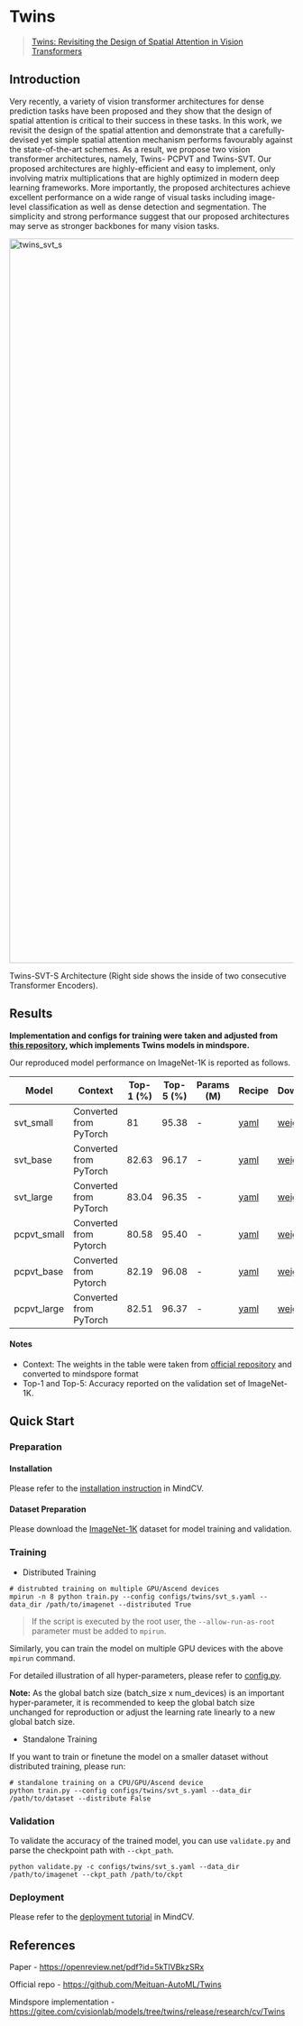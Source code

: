 
# Twins
> [Twins: Revisiting the Design of Spatial Attention in Vision Transformers](https://openreview.net/pdf?id=5kTlVBkzSRx)

## Introduction

Very recently, a variety of vision transformer architectures for dense prediction tasks have been proposed and they show that the design of spatial attention is critical to their success in these tasks. In this work, we revisit the design of the spatial attention and demonstrate that a carefully-devised yet simple spatial attention mechanism performs favourably against the state-of-the-art schemes. As a result, we propose two vision transformer architectures, namely, Twins- PCPVT and Twins-SVT. Our proposed architectures are highly-efficient and easy to implement, only involving matrix multiplications that are highly optimized in modern deep learning frameworks. More importantly, the proposed architectures achieve excellent performance on a wide range of visual tasks including image- level classification as well as dense detection and segmentation. The simplicity and strong performance suggest that our proposed architectures may serve as stronger backbones for many vision tasks.

<img width="1285" alt="twins_svt_s" src="https://user-images.githubusercontent.com/41994229/224014703-ed5ee3ed-3e82-46fb-bd34-289519095a7e.png">

Twins-SVT-S Architecture (Right side shows the inside of two consecutive Transformer Encoders).

## Results

**Implementation and configs for training were taken and adjusted from [this repository](https://gitee.com/cvisionlab/models/tree/twins/release/research/cv/Twins), which implements Twins models in mindspore.**

Our reproduced model performance on ImageNet-1K is reported as follows.

<div align="center">

| Model    | Context  | Top-1 (%) | Top-5 (%) | Params (M) | Recipe                                                                                        | Download                                                                               |
|----------|----------|-----------|-----------|------------|-----------------------------------------------------------------------------------------------|----------------------------------------------------------------------------------------|
| svt_small | Converted from PyTorch | 81     | 95.38     | -       | [yaml](https://github.com/mindspore-lab/mindcv/blob/main/configs/twins/svt_s.yaml) | [weights](https://storage.googleapis.com/huawei-mindspore-hk/Twins/converted/svt_s_new.ckpt) |
| svt_base | Converted from PyTorch | 82.63 | 96.17 | - | [yaml](https://github.com/mindspore-lab/mindcv/blob/main/configs/twins/svt_s.yaml) | [weights](https://storage.googleapis.com/huawei-mindspore-hk/Twins/converted/svt_b_new.ckpt) |
| svt_large | Converted from PyTorch | 83.04 | 96.35 | - | [yaml](https://github.com/mindspore-lab/mindcv/blob/main/configs/twins/svt_s.yaml) | [weights](https://storage.googleapis.com/huawei-mindspore-hk/Twins/converted/svt_l_new.ckpt) |
| pcpvt_small | Converted from Pytorch | 80.58 | 95.40 | - |[yaml](https://github.com/mindspore-lab/mindcv/blob/main/configs/twins/pcpvt_l.yaml) | [weights](https://storage.googleapis.com/huawei-mindspore-hk/Twins/converted/pcpvt_s_new.ckpt) |
| pcpvt_base | Converted from Pytorch | 82.19 | 96.08 | - | [yaml](https://github.com/mindspore-lab/mindcv/blob/main/configs/twins/pcpvt_l.yaml) | [weights](https://storage.googleapis.com/huawei-mindspore-hk/Twins/converted/pcpvt_b_new.ckpt) |
| pcpvt_large | Converted from PyTorch | 82.51 | 96.37 | - | [yaml](https://github.com/mindspore-lab/mindcv/blob/main/configs/twins/pcpvt_l.yaml) | [weights](https://storage.googleapis.com/huawei-mindspore-hk/Twins/converted/pcpvt_l_new.ckpt)

</div>

#### Notes

- Context: The weights in the table were taken from [official repository](https://github.com/Meituan-AutoML/Twins) and converted to mindspore format
- Top-1 and Top-5: Accuracy reported on the validation set of ImageNet-1K.

## Quick Start

### Preparation

#### Installation
Please refer to the [installation instruction](https://github.com/mindspore-ecosystem/mindcv#installation) in MindCV.

#### Dataset Preparation
Please download the [ImageNet-1K](https://www.image-net.org/challenges/LSVRC/2012/index.php) dataset for model training and validation.

### Training

* Distributed Training


```shell
# distrubted training on multiple GPU/Ascend devices
mpirun -n 8 python train.py --config configs/twins/svt_s.yaml --data_dir /path/to/imagenet --distributed True
```

> If the script is executed by the root user, the `--allow-run-as-root` parameter must be added to `mpirun`.

Similarly, you can train the model on multiple GPU devices with the above `mpirun` command.

For detailed illustration of all hyper-parameters, please refer to [config.py](https://github.com/mindspore-lab/mindcv/blob/main/config.py).

**Note:**  As the global batch size  (batch_size x num_devices) is an important hyper-parameter, it is recommended to keep the global batch size unchanged for reproduction or adjust the learning rate linearly to a new global batch size.

* Standalone Training

If you want to train or finetune the model on a smaller dataset without distributed training, please run:

```shell
# standalone training on a CPU/GPU/Ascend device
python train.py --config configs/twins/svt_s.yaml --data_dir /path/to/dataset --distribute False
```

### Validation

To validate the accuracy of the trained model, you can use `validate.py` and parse the checkpoint path with `--ckpt_path`.

```shell
python validate.py -c configs/twins/svt_s.yaml --data_dir /path/to/imagenet --ckpt_path /path/to/ckpt
```

### Deployment

Please refer to the [deployment tutorial](https://github.com/mindspore-lab/mindcv/blob/main/tutorials/deployment.md) in MindCV.

## References

Paper - https://openreview.net/pdf?id=5kTlVBkzSRx

Official repo - https://github.com/Meituan-AutoML/Twins

Mindspore implementation - https://gitee.com/cvisionlab/models/tree/twins/release/research/cv/Twins

